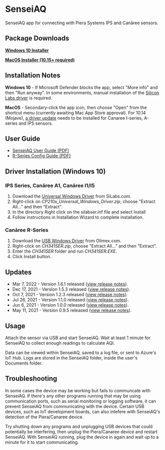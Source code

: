 # SenseiAQ
SenseiAQ app for connecting with Piera Systems IPS and Canāree sensors.

## Package Downloads
**[Windows 10 Installer](https://github.com/PieraSystems/SenseiAQ/releases/download/v1.6.1/SenseiAQ-1.6.1-Setup-Win.exe)**

**[MacOS Installer (10.15+ required)](https://github.com/PieraSystems/SenseiAQ/releases/download/v1.6.1/SenseiAQ-1.6.1-macOS.zip)**

## Installation Notes
**Windows 10** - If Microsoft Defender blocks the app, select "More info" and then "Run anyway". In some environments, manual installation of the [Silicon Labs driver](#driver-installation-windows-10) is required. 

**MacOS** - Secondary-click the app icon, then choose "Open" from the shortcut menu (currently awaiting Mac App Store approval). For 10.14 (Mojave), [a driver update](https://www.silabs.com/documents/public/software/Mac_OSX_VCP_Driver.zip) needs to be installed for Canaree I-series, A-series and IPS sensors. 

## User Guide
* [SenseiAQ User Guide (PDF)](https://pierasystems.com/wp-content/uploads/2022/01/SenseiAQ-Documentation_V153.pdf)
* [R-Series Config Guide (PDF)](https://pierasystems.com/download-attachment/3921)


## Driver Installation (Windows 10)

### IPS Series, Canāree A1, Canāree I1/I5

1. Download the [Universal Windows Driver](https://www.silabs.com/documents/public/software/CP210x_Universal_Windows_Driver.zip) from SiLabs.com.
1. Right-click on *CP210x_Universal_Windows_Driver.zip*, choose "Extract All..." and then "Extract".
1. In the directory Right click on the silabser.inf file and select Install
1. Follow instructions in Installation Wizard to complete installation.

### Canāree R-Series 

1. Download the [USB Windows Driver](https://www.olimex.com/Products/Breadboarding/BB-CH340T/resources/CH341SER.zip) from Olimex.com.
1. Right-click on *CH341SER.zip*, choose "Extract All..." and then "Extract".
1. Enter the *CH341SER* folder and run *CH341SER.EXE*.
1. Click Install button.


## Updates
* Mar 7, 2022 - Version 1.6.1 released ([view release notes](https://github.com/PieraSystems/SenseiAQ/releases/tag/v1.6.1)).
* Dec 17, 2021 - Version 1.5.3 released ([view release notes](https://github.com/PieraSystems/SenseiAQ/releases/tag/v1.5.3)). 
* Oct 7, 2021 - Version 1.2.3 released ([view release notes](https://github.com/PieraSystems/SenseiAQ/releases/tag/v1.2.3)).
* Jul 26, 2021 - Version 1.1.0 released ([view release notes](https://github.com/PieraSystems/SenseiAQ/releases/tag/v1.1.0)).
* Jun 6, 2021 - Version 1.0.0 released ([view release notes](https://github.com/PieraSystems/SenseiAQ/releases/tag/v1.0.0)).
* May 11, 2021 - Version 0.9.5 released ([view release notes](https://github.com/PieraSystems/SenseiAQ/releases/tag/v0.9.5)).

## Usage

Attach the sensor via USB and start SenseiAQ. Wait at least 1 minute for SenseiAQ to collect enough readings to calculate AQI.

Data can be viewed within SenseiAQ, saved to a log file, or sent to Azure's IoT Hub. Logs are stored in the SenseiAQ folder, inside the user's Documents folder.

## Troubleshooting

In some cases the device may be working but fails to communcate with SenseiAQ. If there's any other programs running that may be using communication ports, such as serial monitoring or logging software, it can prevent SenseiAQ from communicating with the device. Certain USB devices, such as IoT development boards, can also intefere with SenseiAQ's detection of the Piera/Canaree device.

Try shutting down any programs and unplugging USB devices that could potentially be interfering, then unplug the Piera/Canaree device and restart SenseiAQ. With SenseiAQ running, plug the device in again and wait up to a minute for it to start communicating.
